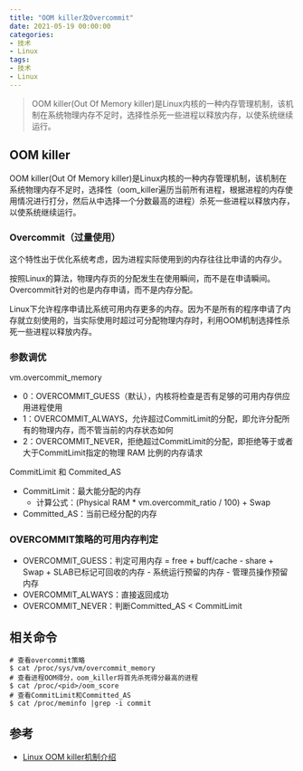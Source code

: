```yaml
---
title: "OOM killer及Overcommit"
date: 2021-05-19 00:00:00
categories:
- 技术
- Linux
tags:
- 技术
- Linux
---
```


> OOM killer(Out Of Memory killer)是Linux内核的一种内存管理机制，该机制在系统物理内存不足时，选择性杀死一些进程以释放内存，以使系统继续运行。
<!-- more -->

## OOM killer
OOM killer(Out Of Memory killer)是Linux内核的一种内存管理机制，该机制在系统物理内存不足时，选择性（oom_killer遍历当前所有进程，根据进程的内存使用情况进行打分，然后从中选择一个分数最高的进程）杀死一些进程以释放内存，以使系统继续运行。

### Overcommit（过量使用）
这个特性出于优化系统考虑，因为进程实际使用到的内存往往比申请的内存少。

按照Linux的算法，物理内存页的分配发生在使用瞬间，而不是在申请瞬间。Overcommit针对的也是内存申请，而不是内存分配。

Linux下允许程序申请比系统可用内存更多的内存。因为不是所有的程序申请了内存就立刻使用的，当实际使用时超过可分配物理内存时，利用OOM机制选择性杀死一些进程以释放内存。

### 参数调优
vm.overcommit_memory
* 0：OVERCOMMIT_GUESS（默认），内核将检查是否有足够的可用内存供应用进程使用
* 1：OVERCOMMIT_ALWAYS，允许超过CommitLimit的分配，即允许分配所有的物理内存，而不管当前的内存状态如何
* 2：OVERCOMMIT_NEVER，拒绝超过CommitLimit的分配，即拒绝等于或者大于CommitLimit指定的物理 RAM 比例的内存请求

CommitLimit 和 Commited_AS
* CommitLimit：最大能分配的内存
  * 计算公式：(Physical RAM * vm.overcommit_ratio / 100) + Swap
* Committed_AS：当前已经分配的内存

### OVERCOMMIT策略的可用内存判定
* OVERCOMMIT_GUESS：判定可用内存 = free + buff/cache - share + Swap + SLAB已标记可回收的内存 - 系统运行预留的内存 - 管理员操作预留内存
* OVERCOMMIT_ALWAYS：直接返回成功
* OVERCOMMIT_NEVER：判断Committed_AS < CommitLimit

## 相关命令
```shell
# 查看overcommit策略
$ cat /proc/sys/vm/overcommit_memory
# 查看进程OOM得分，oom_killer将首先杀死得分最高的进程
$ cat /proc/<pid>/oom_score
# 查看CommitLimit和Committed_AS
$ cat /proc/meminfo |grep -i commit
```

## 参考
* [Linux OOM killer机制介绍
](https://blog.csdn.net/run_for_belief/article/details/83446344)
